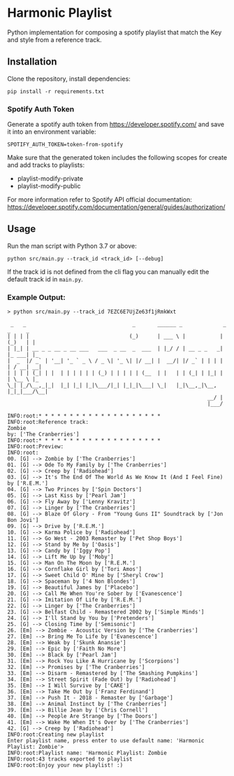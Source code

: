 # Harmonic Playlist

Python implementation for composing a spotify playlist that match the Key and style
from a reference track.

## Installation
Clone the repository, install dependencies:

    pip install -r requirements.txt


### Spotify Auth Token
Generate a spotify auth token from https://developer.spotify.com/ and save it into an environment variable:

    SPOTIFY_AUTH_TOKEN=token-from-spotify

Make sure that the generated token includes the following scopes for create and add tracks to playlists:

- playlist-modify-private
- playlist-modify-public

For more information refer to Spotify API official documentation:
https://developer.spotify.com/documentation/general/guides/authorization/


## Usage
Run the man script with Python 3.7 or above:

    python src/main.py --track_id <track_id> [--debug]

If the track id is not defined from the cli flag you can manually edit the default track id in `main.py`.


### Example Output:
```
> python src/main.py --track_id 7EZC6E7UjZe63f1jRmkWxt

 _   _                                  _       ______ _             _ _     _
| | | |                                (_)      | ___ \ |           | (_)   | |
| |_| | __ _ _ __ _ __ ___   ___  _ __  _  ___  | |_/ / | __ _ _   _| |_ ___| |_
|  _  |/ _` | '__| '_ ` _ \ / _ \| '_ \| |/ __| |  __/| |/ _` | | | | | / __| __|
| | | | (_| | |  | | | | | | (_) | | | | | (__  | |   | | (_| | |_| | | \__ \ |_
\_| |_/\__,_|_|  |_| |_| |_|\___/|_| |_|_|\___| \_|   |_|\__,_|\__, |_|_|___/\__|
                                                                __/ |
                                                                |___/

INFO:root:* * * * * * * * * * * * * * * * * * * *
INFO:root:Reference track:
Zombie
by: ['The Cranberries']
INFO:root:* * * * * * * * * * * * * * * * * * * *
INFO:root:Preview:
INFO:root:
00. [G] --> Zombie by ['The Cranberries']
01. [G] --> Ode To My Family by ['The Cranberries']
02. [G] --> Creep by ['Radiohead']
03. [G] --> It's The End Of The World As We Know It (And I Feel Fine) by ['R.E.M.']
04. [G] --> Two Princes by ['Spin Doctors']
05. [G] --> Last Kiss by ['Pearl Jam']
06. [G] --> Fly Away by ['Lenny Kravitz']
07. [G] --> Linger by ['The Cranberries']
08. [G] --> Blaze Of Glory - From "Young Guns II" Soundtrack by ['Jon Bon Jovi']
09. [G] --> Drive by ['R.E.M.']
10. [G] --> Karma Police by ['Radiohead']
11. [G] --> Go West - 2003 Remaster by ['Pet Shop Boys']
12. [G] --> Stand by Me by ['Oasis']
13. [G] --> Candy by ['Iggy Pop']
14. [G] --> Lift Me Up by ['Moby']
15. [G] --> Man On The Moon by ['R.E.M.']
16. [G] --> Cornflake Girl by ['Tori Amos']
17. [G] --> Sweet Child O' Mine by ['Sheryl Crow']
18. [G] --> Spaceman by ['4 Non Blondes']
19. [G] --> Beautiful James by ['Placebo']
20. [G] --> Call Me When You're Sober by ['Evanescence']
21. [G] --> Imitation Of Life by ['R.E.M.']
22. [G] --> Linger by ['The Cranberries']
23. [G] --> Belfast Child - Remastered 2002 by ['Simple Minds']
24. [G] --> I'll Stand by You by ['Pretenders']
25. [G] --> Closing Time by ['Semisonic']
26. [Em] --> Zombie - Acoustic Version by ['The Cranberries']
27. [Em] --> Bring Me To Life by ['Evanescence']
28. [Em] --> Weak by ['Skunk Anansie']
29. [Em] --> Epic by ['Faith No More']
30. [Em] --> Black by ['Pearl Jam']
31. [Em] --> Rock You Like A Hurricane by ['Scorpions']
32. [Em] --> Promises by ['The Cranberries']
33. [Em] --> Disarm - Remastered by ['The Smashing Pumpkins']
34. [Em] --> Street Spirit (Fade Out) by ['Radiohead']
35. [Em] --> I Will Survive by ['CAKE']
36. [Em] --> Take Me Out by ['Franz Ferdinand']
37. [Em] --> Push It - 2018 - Remaster by ['Garbage']
38. [Em] --> Animal Instinct by ['The Cranberries']
39. [Em] --> Billie Jean by ['Chris Cornell']
40. [Em] --> People Are Strange by ['The Doors']
41. [Em] --> Wake Me When It's Over by ['The Cranberries']
42. [G] --> Creep by ['Radiohead']
INFO:root:Creating new playlist
Enter playlist name, press enter to use default name: 'Harmonic Playlist: Zombie'>
INFO:root:Playlist name: 'Harmonic Playlist: Zombie
INFO:root:43 tracks exported to playlist
INFO:root:Enjoy your new playlist! :)
```
